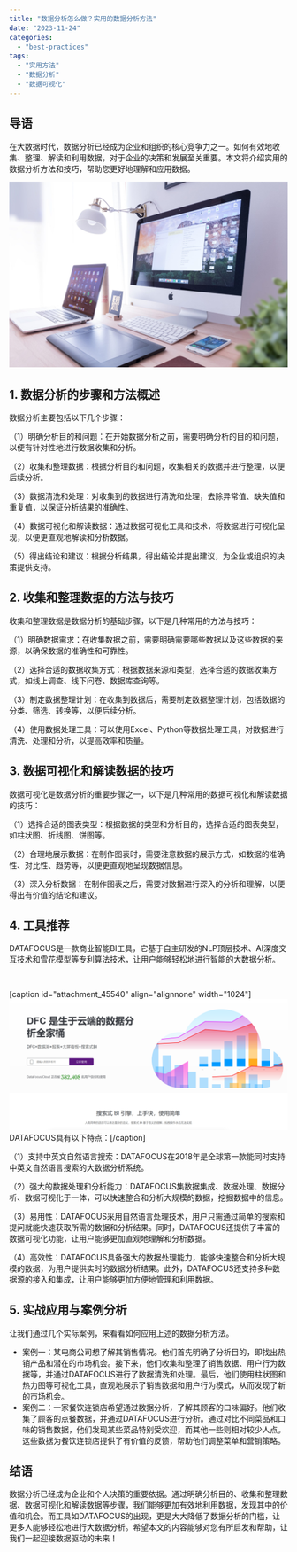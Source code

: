 ```yaml
---
title: "数据分析怎么做？实用的数据分析方法"
date: "2023-11-24"
categories: 
  - "best-practices"
tags: 
  - "实用方法"
  - "数据分析"
  - "数据可视化"
---
```


## **导语**

在大数据时代，数据分析已经成为企业和组织的核心竞争力之一。如何有效地收集、整理、解读和利用数据，对于企业的决策和发展至关重要。本文将介绍实用的数据分析方法和技巧，帮助您更好地理解和应用数据。

![](images/1697699652-computer-2563737-scaled.jpg)

## **1\. 数据分析的步骤和方法概述**

数据分析主要包括以下几个步骤：

（1）明确分析目的和问题：在开始数据分析之前，需要明确分析的目的和问题，以便有针对性地进行数据收集和分析。

（2）收集和整理数据：根据分析目的和问题，收集相关的数据并进行整理，以便后续分析。

（3）数据清洗和处理：对收集到的数据进行清洗和处理，去除异常值、缺失值和重复值，以保证分析结果的准确性。

（4）数据可视化和解读数据：通过数据可视化工具和技术，将数据进行可视化呈现，以便更直观地解读和分析数据。

（5）得出结论和建议：根据分析结果，得出结论并提出建议，为企业或组织的决策提供支持。

## **2\. 收集和整理数据的方法与技巧**

收集和整理数据是数据分析的基础步骤，以下是几种常用的方法与技巧：

（1）明确数据需求：在收集数据之前，需要明确需要哪些数据以及这些数据的来源，以确保数据的准确性和可靠性。

（2）选择合适的数据收集方式：根据数据来源和类型，选择合适的数据收集方式，如线上调查、线下问卷、数据库查询等。

（3）制定数据整理计划：在收集到数据后，需要制定数据整理计划，包括数据的分类、筛选、转换等，以便后续分析。

（4）使用数据处理工具：可以使用Excel、Python等数据处理工具，对数据进行清洗、处理和分析，以提高效率和质量。

## **3\. 数据可视化和解读数据的技巧**

数据可视化是数据分析的重要步骤之一，以下是几种常用的数据可视化和解读数据的技巧：

（1）选择合适的图表类型：根据数据的类型和分析目的，选择合适的图表类型，如柱状图、折线图、饼图等。

（2）合理地展示数据：在制作图表时，需要注意数据的展示方式，如数据的准确性、对比性、趋势等，以便更直观地呈现数据信息。

（3）深入分析数据：在制作图表之后，需要对数据进行深入的分析和理解，以便得出有价值的结论和建议。

## **4\. 工具推荐**

DATAFOCUS是一款商业智能BI工具，它基于自主研发的NLP顶层技术、AI深度交互技术和雪花模型等专利算法技术，让用户能够轻松地进行智能的大数据分析。

 

\[caption id="attachment\_45540" align="alignnone" width="1024"\]![](images/1686616238-%E5%BE%AE%E4%BF%A1%E6%88%AA%E5%9B%BE_20230512142316.png) DATAFOCUS具有以下特点：\[/caption\]

（1）支持中英文自然语言搜索：DATAFOCUS在2018年是全球第一款能同时支持中英文自然语言搜索的大数据分析系统。

（2）强大的数据处理和分析能力：DATAFOCUS集数据集成、数据处理、数据分析、数据可视化于一体，可以快速整合和分析大规模的数据，挖掘数据中的信息。

（3）易用性：DATAFOCUS采用自然语言处理技术，用户只需通过简单的搜索和提问就能快速获取所需的数据和分析结果。同时，DATAFOCUS还提供了丰富的数据可视化功能，让用户能够更加直观地理解和分析数据。

（4）高效性：DATAFOCUS具备强大的数据处理能力，能够快速整合和分析大规模的数据，为用户提供实时的数据分析结果。此外，DATAFOCUS还支持多种数据源的接入和集成，让用户能够更加方便地管理和利用数据。

## **5\. 实战应用与案例分析**

让我们通过几个实际案例，来看看如何应用上述的数据分析方法。

- 案例一：某电商公司想了解其销售情况。他们首先明确了分析目的，即找出热销产品和潜在的市场机会。接下来，他们收集和整理了销售数据、用户行为数据等，并通过DATAFOCUS进行了数据清洗和处理。最后，他们使用柱状图和热力图等可视化工具，直观地展示了销售数据和用户行为模式，从而发现了新的市场机会。
- 案例二：一家餐饮连锁店希望通过数据分析，了解其顾客的口味偏好。他们收集了顾客的点餐数据，并通过DATAFOCUS进行分析。通过对比不同菜品和口味的销售数据，他们发现某些菜品特别受欢迎，而其他一些则相对较少人点。这些数据为餐饮连锁店提供了有价值的反馈，帮助他们调整菜单和营销策略。

## **结语**

数据分析已经成为企业和个人决策的重要依据。通过明确分析目的、收集和整理数据、数据可视化和解读数据等步骤，我们能够更加有效地利用数据，发现其中的价值和机会。而工具如DATAFOCUS的出现，更是大大降低了数据分析的门槛，让更多人能够轻松地进行大数据分析。希望本文的内容能够对您有所启发和帮助，让我们一起迎接数据驱动的未来！
